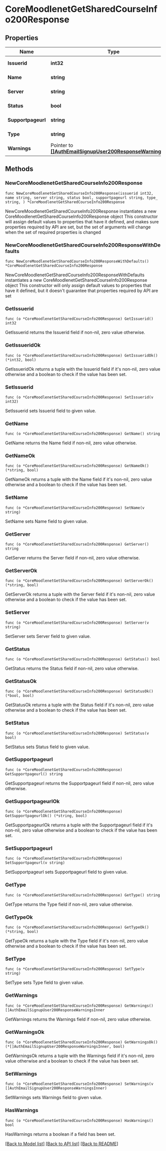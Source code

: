 # CoreMoodlenetGetSharedCourseInfo200Response

## Properties

Name | Type | Description | Notes
------------ | ------------- | ------------- | -------------
**Issuerid** | **int32** | MoodleNet issuer id | 
**Name** | **string** | Course short name | [default to "null"]
**Server** | **string** | MoodleNet server | 
**Status** | **bool** | status: true if success | 
**Supportpageurl** | **string** | Support page URL | 
**Type** | **string** | Course type | [default to "null"]
**Warnings** | Pointer to [**[]AuthEmailSignupUser200ResponseWarningsInner**](AuthEmailSignupUser200ResponseWarningsInner.md) |  | [optional] 

## Methods

### NewCoreMoodlenetGetSharedCourseInfo200Response

`func NewCoreMoodlenetGetSharedCourseInfo200Response(issuerid int32, name string, server string, status bool, supportpageurl string, type_ string, ) *CoreMoodlenetGetSharedCourseInfo200Response`

NewCoreMoodlenetGetSharedCourseInfo200Response instantiates a new CoreMoodlenetGetSharedCourseInfo200Response object
This constructor will assign default values to properties that have it defined,
and makes sure properties required by API are set, but the set of arguments
will change when the set of required properties is changed

### NewCoreMoodlenetGetSharedCourseInfo200ResponseWithDefaults

`func NewCoreMoodlenetGetSharedCourseInfo200ResponseWithDefaults() *CoreMoodlenetGetSharedCourseInfo200Response`

NewCoreMoodlenetGetSharedCourseInfo200ResponseWithDefaults instantiates a new CoreMoodlenetGetSharedCourseInfo200Response object
This constructor will only assign default values to properties that have it defined,
but it doesn't guarantee that properties required by API are set

### GetIssuerid

`func (o *CoreMoodlenetGetSharedCourseInfo200Response) GetIssuerid() int32`

GetIssuerid returns the Issuerid field if non-nil, zero value otherwise.

### GetIssueridOk

`func (o *CoreMoodlenetGetSharedCourseInfo200Response) GetIssueridOk() (*int32, bool)`

GetIssueridOk returns a tuple with the Issuerid field if it's non-nil, zero value otherwise
and a boolean to check if the value has been set.

### SetIssuerid

`func (o *CoreMoodlenetGetSharedCourseInfo200Response) SetIssuerid(v int32)`

SetIssuerid sets Issuerid field to given value.


### GetName

`func (o *CoreMoodlenetGetSharedCourseInfo200Response) GetName() string`

GetName returns the Name field if non-nil, zero value otherwise.

### GetNameOk

`func (o *CoreMoodlenetGetSharedCourseInfo200Response) GetNameOk() (*string, bool)`

GetNameOk returns a tuple with the Name field if it's non-nil, zero value otherwise
and a boolean to check if the value has been set.

### SetName

`func (o *CoreMoodlenetGetSharedCourseInfo200Response) SetName(v string)`

SetName sets Name field to given value.


### GetServer

`func (o *CoreMoodlenetGetSharedCourseInfo200Response) GetServer() string`

GetServer returns the Server field if non-nil, zero value otherwise.

### GetServerOk

`func (o *CoreMoodlenetGetSharedCourseInfo200Response) GetServerOk() (*string, bool)`

GetServerOk returns a tuple with the Server field if it's non-nil, zero value otherwise
and a boolean to check if the value has been set.

### SetServer

`func (o *CoreMoodlenetGetSharedCourseInfo200Response) SetServer(v string)`

SetServer sets Server field to given value.


### GetStatus

`func (o *CoreMoodlenetGetSharedCourseInfo200Response) GetStatus() bool`

GetStatus returns the Status field if non-nil, zero value otherwise.

### GetStatusOk

`func (o *CoreMoodlenetGetSharedCourseInfo200Response) GetStatusOk() (*bool, bool)`

GetStatusOk returns a tuple with the Status field if it's non-nil, zero value otherwise
and a boolean to check if the value has been set.

### SetStatus

`func (o *CoreMoodlenetGetSharedCourseInfo200Response) SetStatus(v bool)`

SetStatus sets Status field to given value.


### GetSupportpageurl

`func (o *CoreMoodlenetGetSharedCourseInfo200Response) GetSupportpageurl() string`

GetSupportpageurl returns the Supportpageurl field if non-nil, zero value otherwise.

### GetSupportpageurlOk

`func (o *CoreMoodlenetGetSharedCourseInfo200Response) GetSupportpageurlOk() (*string, bool)`

GetSupportpageurlOk returns a tuple with the Supportpageurl field if it's non-nil, zero value otherwise
and a boolean to check if the value has been set.

### SetSupportpageurl

`func (o *CoreMoodlenetGetSharedCourseInfo200Response) SetSupportpageurl(v string)`

SetSupportpageurl sets Supportpageurl field to given value.


### GetType

`func (o *CoreMoodlenetGetSharedCourseInfo200Response) GetType() string`

GetType returns the Type field if non-nil, zero value otherwise.

### GetTypeOk

`func (o *CoreMoodlenetGetSharedCourseInfo200Response) GetTypeOk() (*string, bool)`

GetTypeOk returns a tuple with the Type field if it's non-nil, zero value otherwise
and a boolean to check if the value has been set.

### SetType

`func (o *CoreMoodlenetGetSharedCourseInfo200Response) SetType(v string)`

SetType sets Type field to given value.


### GetWarnings

`func (o *CoreMoodlenetGetSharedCourseInfo200Response) GetWarnings() []AuthEmailSignupUser200ResponseWarningsInner`

GetWarnings returns the Warnings field if non-nil, zero value otherwise.

### GetWarningsOk

`func (o *CoreMoodlenetGetSharedCourseInfo200Response) GetWarningsOk() (*[]AuthEmailSignupUser200ResponseWarningsInner, bool)`

GetWarningsOk returns a tuple with the Warnings field if it's non-nil, zero value otherwise
and a boolean to check if the value has been set.

### SetWarnings

`func (o *CoreMoodlenetGetSharedCourseInfo200Response) SetWarnings(v []AuthEmailSignupUser200ResponseWarningsInner)`

SetWarnings sets Warnings field to given value.

### HasWarnings

`func (o *CoreMoodlenetGetSharedCourseInfo200Response) HasWarnings() bool`

HasWarnings returns a boolean if a field has been set.


[[Back to Model list]](../README.md#documentation-for-models) [[Back to API list]](../README.md#documentation-for-api-endpoints) [[Back to README]](../README.md)


